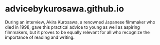 # advicebykurosawa.github.io

During an interview, Akira Kurosawa, a renowned Japanese filmmaker who died in 1998, gave this practical advice to young as well as aspiring filmmakers, but it proves to be equally relevant for all who recognize the importance of reading and writing.
